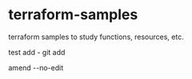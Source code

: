 # terraform-samples
terraform samples to study functions, resources, etc.

test add - git add 


amend --no-edit